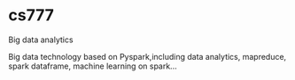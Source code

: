 # cs777
Big data analytics

Big data technology based on Pyspark,including data analytics, mapreduce, spark dataframe, machine learning on spark...
